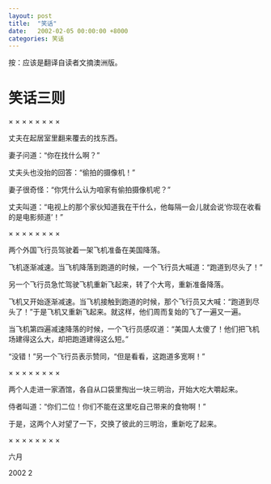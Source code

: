 ```yaml
---
layout: post
title:  "笑话"
date:   2002-02-05 00:00:00 +8000
categories: 笑话
---
```


按：应该是翻译自读者文摘澳洲版。

# 笑话三则

×	×	×	×	×	×	×	×

丈夫在起居室里翻来覆去的找东西。

妻子问道：“你在找什么啊？”

丈夫头也没抬的回答：“偷拍的摄像机！”

妻子很奇怪：“你凭什么认为咱家有偷拍摄像机呢？”

丈夫叫道：“电视上的那个家伙知道我在干什么，他每隔一会儿就会说‘你现在收看的是电影频道’！”

×	×	×	×	×	×	×	×

两个外国飞行员驾驶着一架飞机准备在美国降落。

飞机逐渐减速。当飞机降落到跑道的时候，一个飞行员大喊道：“跑道到尽头了！”

另一个飞行员急忙驾驶飞机重新飞起来，转了个大弯，重新准备降落。

飞机又开始逐渐减速。当飞机接触到跑道的时候，那个飞行员又大喊：“跑道到尽头了！”于是飞机又重新飞起来。就这样，他们周而复始的飞了一遍又一遍。

当飞机第四遍减速降落的时候，一个飞行员感叹道：“美国人太傻了！他们把飞机场建得这么大，却把跑道建得这么短。”

“没错！”另一个飞行员表示赞同，“但是看看，这跑道多宽啊！”

×	×	×	×	×	×	×	×

两个人走进一家酒馆，各自从口袋里掏出一块三明治，开始大吃大嚼起来。

侍者叫道：“你们二位！你们不能在这里吃自己带来的食物啊！”

于是，这两个人对望了一下，交换了彼此的三明治，重新吃了起来。

×	×	×	×	×	×	×	×

六月

2002 2